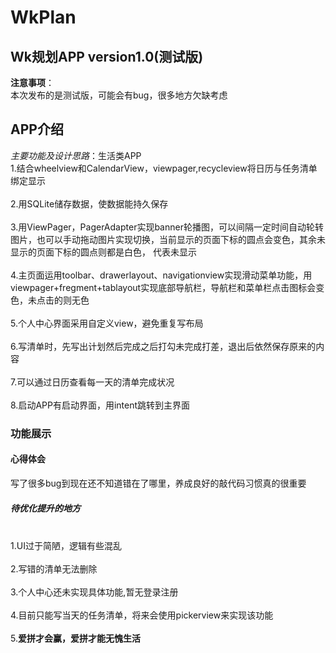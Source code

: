 # WkPlan
Wk规划APP version1.0(测试版)
-------------------------
**注意事项**：
<br>本次发布的是测试版，可能会有bug，很多地方欠缺考虑</br>
## APP介绍
*主要功能及设计思路*：生活类APP
<br>1.结合wheelview和CalendarView，viewpager,recycleview将日历与任务清单绑定显示</br>
<br>2.用SQLite储存数据，使数据能持久保存</br>
<br>3.用ViewPager，PagerAdapter实现banner轮播图，可以间隔一定时间自动轮转图片，也可以手动拖动图片实现切换，当前显示的页面下标的圆点会变色，其余未显示的页面下标的圆点则都是白色，
代表未显示</br>
<br>4.主页面运用toolbar、drawerlayout、navigationview实现滑动菜单功能，用viewpager+fregment+tablayout实现底部导航栏，导航栏和菜单栏点击图标会变色，未点击的则无色</br>
<br>5.个人中心界面采用自定义view，避免重复写布局</br>
<br>6.写清单时，先写出计划然后完成之后打勾未完成打差，退出后依然保存原来的内容</br>
<br>7.可以通过日历查看每一天的清单完成状况</br>
<br>8.启动APP有启动界面，用intent跳转到主界面</br>
### 功能展示





#### 心得体会
写了很多bug到现在还不知道错在了哪里，养成良好的敲代码习惯真的很重要

##### 待优化提升的地方
<br>1.UI过于简陋，逻辑有些混乱</br>
<br>2.写错的清单无法删除</br>
<br>3.个人中心还未实现具体功能,暂无登录注册<br>
<br>4.目前只能写当天的任务清单，将来会使用pickerview来实现该功能</br>
<br>5.**爱拼才会赢，爱拼才能无愧生活**</br>
